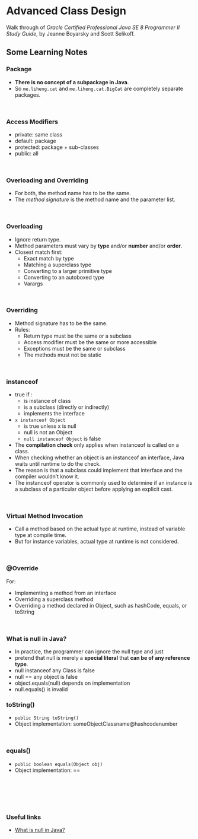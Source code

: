#  Advanced Class Design
Walk through of _Oracle Certified Professional Java SE 8 Programmer II Study Guide_, by Jeanne Boyarsky and Scott Selikoff. 

## Some Learning Notes ##

### Package ###
* **There is no concept of a subpackage in Java**.
* So `me.liheng.cat` and `me.liheng.cat.BigCat` are completely separate packages. 

&nbsp;

### Access Modifiers ###
* private: same class
* default: package 
* protected: package + sub-classes
* public: all

&nbsp;

### Overloading and Overriding ###
* For both, the method name has to be the same. 
* The _method signature_ is the method name and the parameter list.

&nbsp;

### Overloading ###
* Ignore return type. 
* Method parameters must vary by **type** and/or **number** and/or **order**.
* Closest match first: 
  * Exact match by type
  * Matching a superclass type
  * Converting to a larger primitive type
  * Converting to an autoboxed type
  * Varargs
  
&nbsp;

### Overriding ###
* Method signature has to be the same.
* Rules: 
  * Return type must be the same or a subclass
  * Access modifier must be the same or more accessible
  * Exceptions must be the same or subclass
  * The methods must not be static

&nbsp;

### instanceof ###
* true if :   
  * is instance of class
  * is a subclass (directly or indirectly)
  * implements the interface
* `x instanceof Object`
  * is true unless x is null 
  * null is not an Object
  * `null instanceof Object` is false 
* The **compilation check** only applies when instanceof is called on a class.
* When checking whether an object is an instanceof an interface, Java waits until runtime to do the check.
* The reason is that a subclass could implement that interface and the compiler wouldn’t know it.
* The instanceof operator is commonly used to determine if an instance is a subclass of a particular object 
before applying an explicit cast. 

&nbsp;

### Virtual Method Invocation ###
* Call a method based on the actual type at runtime, instead of variable type at compile time. 
* But for instance variables, actual type at runtime is not considered. 

&nbsp;

### @Override ###
For: 
* Implementing a method from an interface
* Overriding a superclass method
* Overriding a method declared in Object, such as hashCode, equals, or toString

&nbsp;

### What is null in Java? ###
* In practice, the programmer can ignore the null type and just 
* pretend that null is merely a **special literal** that **can be of any reference type**.
* null instanceof any Class is false
* null == any object is false
* object.equals(null) depends on implementation
* null.equals() is invalid
&nbsp;

### toString() ###
* `public String toString()`
* Object implementation: someObjectClassname@hashcodenumber

&nbsp;

### equals() ###
* `public boolean equals(Object obj)`
* Object implementation: ==

&nbsp;

&nbsp;
----
### Useful links ###
* [What is null in Java?](https://stackoverflow.com/questions/2707322/what-is-null-in-java)